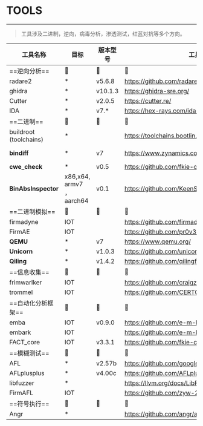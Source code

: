 <!--
 * @Description: 工具列表
 * @Author: smile
 * @Date: 2022-05-11 16:22:32
 * @LastEditTime: 2022-05-11 16:33:46
 * @LastEditors: smile
-->
# TOOLS
---
> 工具涉及二进制，逆向，病毒分析，渗透测试，红蓝对抗等多个方向。

| 工具名称 | 目标 | 版本型号 | 工具链接 | WIKI/BLOG链接|
| --- | --- | --- | -- | -- |
| ==逆向分析== | :space_invader: | :pushpin: | :loudspeaker: | :book: |
| radare2 | * | v5.6.8 | https://github.com/radareorg/radare2 | |
| ghidra | * | v10.1.3 | https://ghidra-sre.org/ | |
| Cutter | * | v2.0.5 | https://cutter.re/ | |
| IDA | * | v7.* | https://hex-rays.com/ida-pro/ | |
| ==二进制== | :space_invader: |:pushpin:|:loudspeaker:| :book:                                                       |
| buildroot (toolchains) | * ||https://toolchains.bootlin.com/|  |
|**bindiff**|*| v7| https://www.zynamics.com/bindiff.html|https://wiki.smile-space.com/binary/iot/ipTIME/CVE-2021-26614_ipTIME%E6%91%84%E5%83%8F%E5%A4%B41day%E5%88%86%E6%9E%90.html|
|**cwe_check**|*| v0.5 | https://github.com/fkie-cad/cwe_checker |https://wiki.smile-space.com/binary/tools/cwe_check/cwe_check.html|
|**BinAbsInspector**|x86,x64, armv7 ，aarch64| v0.1 | https://github.com/KeenSecurityLab/BinAbsInspector ||
|==二进制模拟==|:space_invader:| :pushpin: | :loudspeaker: |:book:|
|firmadyne|IOT| | https://github.com/firmadyne/firmadyne ||
|FirmAE|IOT| | https://github.com/pr0v3rbs/FirmAE ||
|**QEMU**|*| v7 | https://www.qemu.org/ ||
|**Unicorn**|*| v1.0.3 | https://github.com/unicorn-engine/unicorn ||
|**Qiling**|*| v1.4.2 | https://github.com/qilingframework/qiling ||
|==信息收集==|:space_invader:| :pushpin: | :loudspeaker: |:book:|
|frimwarlker|IOT| | https://github.com/craigz28/firmwalker ||
|trommel|IOT| | https://github.com/CERTCC/trommel ||
|==自动化分析框架==|:space_invader:| :pushpin: | :loudspeaker: |:book:|
|emba|IOT| v0.9.0 | https://github.com/e-m-b-a/emba ||
|embark|IOT|  | https://github.com/e-m-b-a/embark ||
|FACT_core|IOT| v3.3.1 | https://github.com/fkie-cad/FACT_core ||
|==模糊测试==|:space_invader:| :pushpin: | :loudspeaker: |:book:|
|AFL|*| v2.57b | https://github.com/google/AFL ||
|AFLplusplus|*| v4.00c | https://github.com/AFLplusplus/AFLplusplus ||
|libfuzzer|*|  | https://llvm.org/docs/LibFuzzer.html ||
|FirmAFL|IOT|  | https://github.com/zyw-200/FirmAFL ||
|==符号执行==|:space_invader:| :pushpin: | :loudspeaker: |:book:|
|Angr|*|  | https://github.com/angr/angr ||
